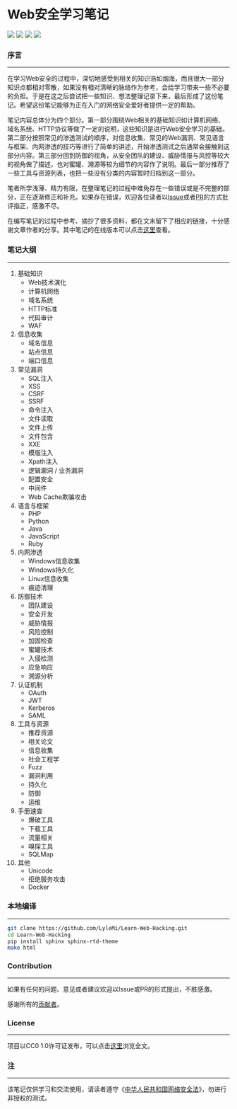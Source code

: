 # Web安全学习笔记

![](https://img.shields.io/github/stars/lylemi/learn-web-hacking.svg)
![](https://img.shields.io/github/forks/lylemi/learn-web-hacking.svg)
![](https://img.shields.io/github/issues/lylemi/learn-web-hacking.svg)
![](https://img.shields.io/github/license/lylemi/learn-web-hacking.svg)

### 序言
---

在学习Web安全的过程中，深切地感受到相关的知识浩如烟海，而且很大一部分知识点都相对零散，如果没有相对清晰的脉络作为参考，会给学习带来一些不必要的负担。于是在这之后尝试把一些知识、想法整理记录下来，最后形成了这份笔记。希望这份笔记能够为正在入门的网络安全爱好者提供一定的帮助。

笔记内容总体分为四个部分。第一部分围绕Web相关的基础知识如计算机网络、域名系统、HTTP协议等做了一定的说明，这些知识是进行Web安全学习的基础。第二部分按照常见的渗透测试的顺序，对信息收集、常见的Web漏洞、常见语言与框架、内网渗透的技巧等进行了简单的讲述，开始渗透测试之后通常会接触到这部分内容。第三部分回到防御的视角，从安全团队的建设、威胁情报与风控等较大的视角做了描述，也对蜜罐、溯源等较为细节的内容作了说明。最后一部分推荐了一些工具与资源列表，也把一些没有分类的内容暂时归档到这一部分。

笔者所学浅薄、精力有限，在整理笔记的过程中难免存在一些错误或是不完整的部分，正在逐渐修正和补充。如果存在错误，欢迎各位读者以[Issue](https://github.com/LyleMi/Learn-Web-Hacking/issues/new)或者[PR](https://github.com/LyleMi/Learn-Web-Hacking/pulls)的方式批评指正，感激不尽。

在编写笔记的过程中参考、摘抄了很多资料，都在文末留下了相应的链接，十分感谢文章作者的分享。其中笔记的在线版本可以点击[这里](https://websec.readthedocs.io)查看。

### 笔记大纲
---

1. 基础知识
    - Web技术演化
    - 计算机网络
    - 域名系统
    - HTTP标准
    - 代码审计
    - WAF
2. 信息收集
    - 域名信息
    - 站点信息
    - 端口信息
3. 常见漏洞
    - SQL注入
    - XSS
    - CSRF
    - SSRF
    - 命令注入
    - 文件读取
    - 文件上传
    - 文件包含
    - XXE
    - 模版注入
    - Xpath注入
    - 逻辑漏洞 / 业务漏洞
    - 配置安全
    - 中间件
    - Web Cache欺骗攻击
4. 语言与框架
    - PHP
    - Python
    - Java
    - JavaScript
    - Ruby
5. 内网渗透
    - Windows信息收集
    - Windows持久化
    - Linux信息收集
    - 痕迹清理
6. 防御技术
    - 团队建设
    - 安全开发
    - 威胁情报
    - 风险控制
    - 加固检查
    - 蜜罐技术
    - 入侵检测
    - 应急响应
    - 溯源分析
7. 认证机制
    - OAuth
    - JWT
    - Kerberos
    - SAML
8. 工具与资源
    - 推荐资源
    - 相关论文
    - 信息收集
    - 社会工程学
    - Fuzz
    - 漏洞利用
    - 持久化
    - 防御
    - 运维
9. 手册速查
    - 爆破工具
    - 下载工具
    - 流量相关
    - 嗅探工具
    - SQLMap
9. 其他
    - Unicode
    - 拒绝服务攻击
    - Docker

### 本地编译
---

```bash
git clone https://github.com/LyleMi/Learn-Web-Hacking.git
cd Learn-Web-Hacking
pip install sphinx sphinx-rtd-theme
make html
```

### Contribution
---

如果有任何的问题、意见或者建议欢迎以Issue或PR的形式提出，不胜感激。

感谢所有的[贡献者](https://github.com/LyleMi/Learn-Web-Hacking/graphs/contributors)。

### License
---

项目以CC0 1.0许可证发布，可以点击[这里](https://github.com/LyleMi/Learn-Web-Hacking/blob/master/LICENSE)浏览全文。

### 注
---

该笔记仅供学习和交流使用，请读者遵守《[中华人民共和国网络安全法](http://www.npc.gov.cn/npc/xinwen/2016-11/07/content_2001605.htm)》，勿进行非授权的测试。
